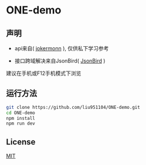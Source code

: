 # ONE-demo

## 声明
- api来自( [jokermonn](https://github.com/jokermonn/-Api/blob/master/ONEv3.5.0~.md) ), 仅供私下学习参考  

- 接口跨域解决来自JsonBird( [JsonBird](https://bird.ioliu.cn/) )

建议在手机或F12手机模式下浏览

## 运行方法

``` bash
git clone https://github.com/liu951104/ONE-demo.git
cd ONE-demo
npm install
npm run dev

```

## License

[MIT](https://opensource.org/licenses/MIT)
